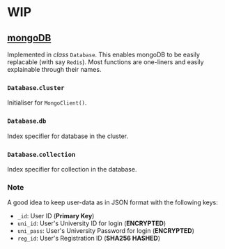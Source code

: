 # WIP

## [mongoDB](https://www.mongodb.com/)

Implemented in _class_ `Database`. This enables mongoDB to be easily replacable (with say `Redis`).
Most functions are one-liners and easily explainable through their names.


### `Database`.**`cluster`**

Initialiser for `MongoClient()`.


### `Database`.**`db`**

Index specifier for database in the cluster.


### `Database`.**`collection`**

Index specifier for collection in the database.


### Note

A good idea to keep user-data as in JSON format with the following keys:

* `_id`: User ID (**Primary Key**)
* `uni_id`: User's University ID for login (**ENCRYPTED**)
* `uni_pass`: User's University Password for login (**ENCRYPTED**)
* `reg_id`: User's Registration ID (**SHA256 HASHED**)